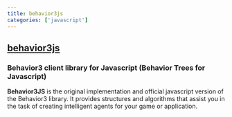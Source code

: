 ```yaml
---
title: behavior3js
categories: ['javascript']
---
```

## [behavior3js](https://github.com/behavior3/behavior3js)

### Behavior3 client library for Javascript (Behavior Trees for Javascript)


**Behavior3JS** is the original implementation and official javascript version of the Behavior3 library. It provides structures and algorithms that assist you in the task of creating intelligent agents for your game or application. 

